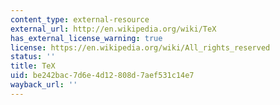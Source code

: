```yaml
---
content_type: external-resource
external_url: http://en.wikipedia.org/wiki/TeX
has_external_license_warning: true
license: https://en.wikipedia.org/wiki/All_rights_reserved
status: ''
title: TeX
uid: be242bac-7d6e-4d12-808d-7aef531c14e7
wayback_url: ''
---
```


